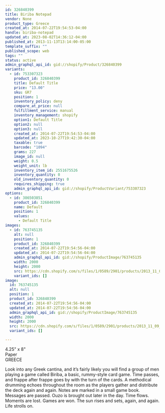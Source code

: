 ```yaml
---
id: 326840399
title: Biriba Notepad
vendor: None
product_type: Greece
created_at: 2014-07-22T19:54:53-04:00
handle: biriba-notepad
updated_at: 2023-08-02T14:36:12-04:00
published_at: 2013-11-13T13:14:00-05:00
template_suffix: ""
published_scope: web
tags: ""
status: active
admin_graphql_api_id: gid://shopify/Product/326840399
variants:
  - id: 753307323
    product_id: 326840399
    title: Default Title
    price: "13.00"
    sku: GR7
    position: 1
    inventory_policy: deny
    compare_at_price: null
    fulfillment_service: manual
    inventory_management: shopify
    option1: Default Title
    option2: null
    option3: null
    created_at: 2014-07-22T19:54:53-04:00
    updated_at: 2023-10-27T19:42:30-04:00
    taxable: true
    barcode: "1094"
    grams: 227
    image_id: null
    weight: 0.5
    weight_unit: lb
    inventory_item_id: 2551675526
    inventory_quantity: 0
    old_inventory_quantity: 0
    requires_shipping: true
    admin_graphql_api_id: gid://shopify/ProductVariant/753307323
options:
  - id: 386503851
    product_id: 326840399
    name: Default
    position: 1
    values:
      - Default Title
images:
  - id: 763745135
    alt: null
    position: 1
    product_id: 326840399
    created_at: 2014-07-22T19:54:56-04:00
    updated_at: 2014-07-22T19:54:56-04:00
    admin_graphql_api_id: gid://shopify/ProductImage/763745135
    width: 2000
    height: 2000
    src: https://cdn.shopify.com/s/files/1/0589/2901/products/2013_11_09_Kiosk_1343.jpeg?v=1406073296
    variant_ids: []
image:
  id: 763745135
  alt: null
  position: 1
  product_id: 326840399
  created_at: 2014-07-22T19:54:56-04:00
  updated_at: 2014-07-22T19:54:56-04:00
  admin_graphql_api_id: gid://shopify/ProductImage/763745135
  width: 2000
  height: 2000
  src: https://cdn.shopify.com/s/files/1/0589/2901/products/2013_11_09_Kiosk_1343.jpeg?v=1406073296
  variant_ids: []

---
```


4.25" x 8"  
Paper  
GREECE

Look into any Greek cantina, and it’s fairly likely you will find a group of men playing a game called Biriba, a basic, rummy-style card game. Time passes, and frappe after frappe goes by with the turn of the cards. A methodical drumming echoes throughout the room as the players gather and distribute the deck again and again. Notes are marked in a small game book. Messages are passed. Ouzo is brought out later in the day. Time flows. Moments are lost. Games are won. The sun rises and sets, again, and again. Life strolls on.
